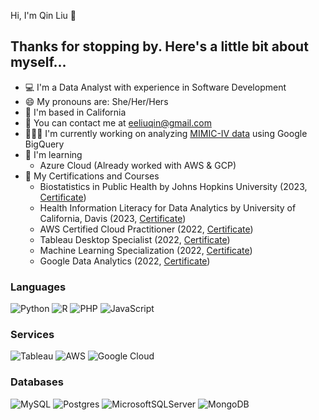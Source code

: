Hi, I'm Qin Liu 👋 

## Thanks for stopping by. Here's a little bit about myself...

* 💻 I'm a Data Analyst with experience in Software Development
* 😄 My pronouns are: She/Her/Hers
* 📍 I'm based in California 
* 📧 You can contact me at [eeliuqin@gmail.com](mailto:eeliuqin@gmail.com)
* 👩🏻‍💻 I'm currently working on analyzing [MIMIC-IV data](https://mimic.mit.edu/docs/iv/tutorials/bigquery/) using Google BigQuery
* 🌱 I'm learning
	- Azure Cloud (Already worked with AWS & GCP)
* 🏅 My Certifications and Courses
	- Biostatistics in Public Health by Johns Hopkins University (2023, [Certificate](https://www.coursera.org/account/accomplishments/specialization/G4HMZ5JDHR5T))
	- Health Information Literacy for Data Analytics by University of California, Davis (2023, [Certificate](https://www.coursera.org/account/accomplishments/specialization/FGS9GJQRBHEZ))
	- AWS Certified Cloud Practitioner (2022, [Certificate](https://www.credly.com/badges/d9418f29-3cd8-42b0-a2bd-3b7e602a5319/public_url))
	- Tableau Desktop Specialist (2022, [Certificate](https://www.credly.com/badges/e16bdb47-fc46-40f3-ada5-0b8362c0e08b))
	- Machine Learning Specialization (2022, [Certificate](https://www.coursera.org/account/accomplishments/specialization/2C9Z6Y2FN4A3))
	- Google Data Analytics (2022, [Certificate](https://www.credly.com/badges/6a815a1d-1c31-4dde-a65b-3899e20a98a8))


### Languages 

![Python](https://img.shields.io/badge/Python-3776AB?style=for-the-badge&logo=python&logoColor=white)
![R](https://img.shields.io/badge/R-276DC3?style=for-the-badge&logo=r&logoColor=white)
![PHP](https://img.shields.io/badge/php-%23777BB4.svg?style=for-the-badge&logo=php&logoColor=white)
![JavaScript](https://img.shields.io/badge/javascript-%23323330.svg?style=for-the-badge&logo=javascript&logoColor=%23F7DF1E)

### Services
![Tableau](https://img.shields.io/badge/Tableau-E97627?style=for-the-badge&logo=Tableau&logoColor=white)
![AWS](https://img.shields.io/badge/AWS-%23FF9900.svg?style=for-the-badge&logo=amazon-aws&logoColor=white)
![Google Cloud](https://img.shields.io/badge/Google_Cloud-4285F4?style=for-the-badge&logo=google-cloud&logoColor=white)


### Databases

![MySQL](https://img.shields.io/badge/mysql-%2300f.svg?style=for-the-badge&logo=mysql&logoColor=white)
![Postgres](https://img.shields.io/badge/postgres-%23316192.svg?style=for-the-badge&logo=postgresql&logoColor=white)
![MicrosoftSQLServer](https://img.shields.io/badge/Microsoft%20SQL%20Server-CC2927?style=for-the-badge&logo=microsoft%20sql%20server&logoColor=white)
![MongoDB](https://img.shields.io/badge/MongoDB-%234ea94b.svg?style=for-the-badge&logo=mongodb&logoColor=white)
